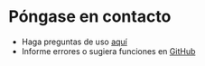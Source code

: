 # Póngase en contacto

- Haga preguntas de uso [aquí](https://github.com/RD-Processa/Aspen/issues/)
- Informe errores o sugiera funciones en [GitHub](https://github.com/RD-Processa/Aspen/issues/)
